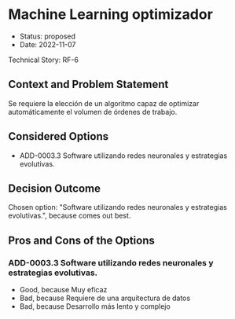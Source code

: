 # Machine Learning optimizador

* Status: proposed
* Date: 2022-11-07

Technical Story: RF-6

## Context and Problem Statement

Se requiere la elección de un algoritmo capaz de optimizar automáticamente el volumen de órdenes de trabajo.

## Considered Options

* ADD-0003.3 Software utilizando redes neuronales y estrategias evolutivas.

## Decision Outcome

Chosen option: "Software utilizando redes neuronales y estrategias evolutivas.", because comes out best.

## Pros and Cons of the Options

### ADD-0003.3 Software utilizando redes neuronales y estrategias evolutivas.

* Good, because Muy eficaz
* Bad, because Requiere de una arquitectura de datos
* Bad, because Desarrollo más lento y complejo
